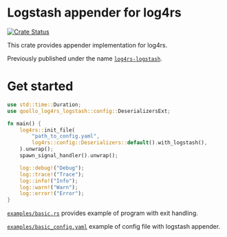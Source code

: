 # Logstash appender for log4rs

[![Crate Status](https://img.shields.io/crates/d/qoollo-log4rs-logstash)](https://crates.io/crates/qoollo-log4rs-logstash)

This crate provides appender implementation for log4rs.

Previously published under the name [`log4rs-logstash`](https://crates.io/crates/log4rs-logstash).

# Get started

```rust
use std::time::Duration;
use qoollo_log4rs_logstash::config::DeserializersExt; 

fn main() {
    log4rs::init_file(
        "path_to_config.yaml",
        log4rs::config::Deserializers::default().with_logstash(),
    ).unwrap();
    spawn_signal_handler().unwrap();

    log::debug!("Debug");
    log::trace!("Trace");
    log::info!("Info");
    log::warn!("Warn");
    log::error!("Error");
}
```

[`examples/basic.rs`](examples/basic.rs) provides example of program with exit handling.

[`examples/basic_config.yaml`](examples/basic_config.yaml) example of config file with logstash appender.